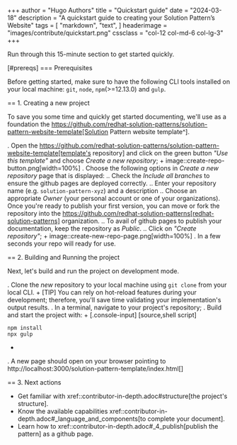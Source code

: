 +++
author = "Hugo Authors"
title = "Quickstart guide"
date = "2024-03-18"
description = "A quickstart guide to creating your Solution Pattern’s Website"
tags = [
    "markdown",
    "text",
]
headerimage = "images/contribute/quickstart.png"
cssclass = "col-12 col-md-6 col-lg-3"
+++


Run through this 15-minute section to get started quickly. 

<!--more-->
[#prereqs]
=== Prerequisites

Before getting started, make sure to have the following CLI tools installed on your local machine: `git`, `node`, `npm`(>=12.13.0) and `gulp`.

== 1. Creating a new project 

To save you some time and quickly get started documenting, we'll use as a foundation the https://github.com/redhat-solution-patterns/solution-pattern-website-template[Solution Pattern website template^]. 

. Open the https://github.com/redhat-solution-patterns/solution-pattern-website-template[template's repository] and click on the green button *"Use this template"* and choose *Create a new repository*; 
+
image::create-repo-button.png[width=100%]
. Choose the following options in *Create a new repository* page that is displayed:
.. Check the *Include all branches* to ensure the github pages are deployed correctly.
.. Enter your repository name (e.g. `solution-pattern-xyz`) and a description
.. Choose an appropriate *Owner* (your personal account or one of your organizations). Once you're ready to publish your first version, you can move or fork the repository into the https://github.com/redhat-solution-patterns[redhat-solution-patterns] organization. 
.. To avail of github pages to publish your documentation, keep the repository as *Public*.
.. Click on *"Create repository"*;
+
image::create-new-repo-page.png[width=100%]
. In a few seconds your repo will ready for use. 

== 2. Building and Running the project

Next, let's build and run the project on development mode. 

. Clone the *new* repository to your local machine using `git clone` from your local CLI.
+
[TIP]
You can rely on hot-reload features during your development; therefore, you'll save time validating your implementation's output results.
. In a terminal, navigate to your project's repository;
. Build and start the project with:
+
[.console-input]
[source,shell script]
```
npm install
npx gulp
```
+
. A new page should open on your browser pointing to http://localhost:3000/solution-pattern-template/index.html[] 


== 3. Next actions

* Get familiar with  xref::contributor-in-depth.adoc#structure[the project's structure].
* Know the available capabilities xref::contributor-in-depth.adoc#_language_and_components[to complete your document].
* Learn how to xref::contributor-in-depth.adoc#_4_publish[publish the pattern] as a github page.
